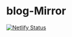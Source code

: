 # blog-Mirror
[![Netlify Status](https://api.netlify.com/api/v1/badges/e5c63448-cb4c-4efd-aea9-519ed8bcee5f/deploy-status)](https://app.netlify.com/sites/hyya/deploys)
